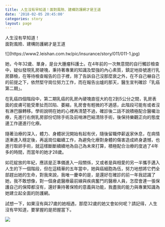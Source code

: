 ```yaml
---
title: 人生沒有早知道！面對風險、建構防護網才是王道
date: '2018-02-05 20:45:00'
categories: story
layout: page
---
```


<p class="title-1">人生沒有早知道！<br>
面對風險、建構防護網才是王道</p>
![](https://www2.leishan.com.tw/pic/insurance/story/011/011-1.jpg)

她，今年32歲、單身，是台大腫瘤科護士。在4年前的一次無意間的自行觸診檢查中，疑似發現乳房硬塊，秉持著專業的知識及堅強的內心素質，鎮定地掛號進行乳房篩檢，在等待檢查報告的日子裡，除了告訴自己沒那麼衰之外，在不自己嚇自己的前提之下，依然堅守崗位努力工作，而在報告出爐的那天，醫生宣判確診「乳癌第二期」。

在乳癌四個階段中，第二期乳癌的乳房內硬塊直徑大約在2到5公分之間，乳房表面的皮膚可能受牽扯而凹陷、萎縮，乳房會有輕微的不適感，此階段可能有或者沒有淋巴腺轉移。學術說明在她的心裡再清楚不過，確診後二話不說積極配合醫囑治療，先進行右側乳房部份切除手術及前哨淋巴結清除手術，後保持樂觀正向的態度邊工作邊進行化療。

隨著治療的深入，體力、身體狀況開始有起有伏，隨後留職停薪返家休息，在病情逐漸進入穩定後，再返崗位繼續工作，為避免化療對身體的傷害造成終身遺憾，也進行取卵手術，就這樣斷斷續續地為自己為未來打算，積極配合治療的度過了4年多的時間，而當年的她才28歲。

如花綻放的年紀，應該是正準備進入一段關係，又或者是與相愛的另一半攜手邁入人生的下一個階段，但在這精華的五年當中，她與癌細胞為伍，努力地想將它們全部趕出她的生命，對我來說，我唯一慶幸的是，是還好在確診的前一年我認識了她，我不敢想像，對一個身處醫療最前線與疾病奮鬥的醫療人員，怎麼會連一張保護自己的保障都沒有，還好秉持著保險的意義與功能，我盡我的能力與專業知識為她建立起全面的防護網。

試想一下，如果沒有與27歲的她相遇，那麼32歲的她又會如何呢？請記得，人生沒有早知道，要掌握的是把握當下。

![](https://www2.leishan.com.tw/pic/insurance/story/011/011-2.jpg)